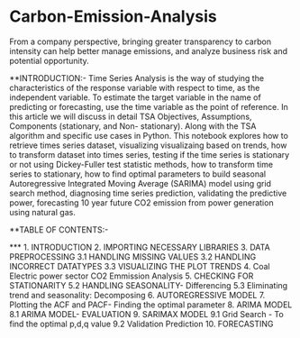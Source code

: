 # Carbon-Emission-Analysis
From a company perspective, bringing greater transparency to carbon intensity can help better manage emissions, and analyze business risk and potential opportunity. 

**INTRODUCTION:- 
       Time Series Analysis is the way of studying the characteristics of the response variable with respect to time, as the independent variable. To estimate the target variable in the name of predicting or forecasting, use the time variable as the point of reference. In this article we will discuss in detail TSA Objectives, Assumptions, Components (stationary, and Non- stationary). Along with the TSA algorithm and specific use cases in Python.
        This notebook explores how to retrieve times series dataset, visualizing visualizaing based on trends, how to transform dataset into times series, testing if the time series is stationary or not using Dickey-Fuller test statistic methods, how to transform time series to stationary, how to find optimal parameters to build seasonal Autoregressive Integrated Moving Average (SARIMA) model using grid search method, diagnosing time series prediction, validating the predictive power, forecasting 10 year future CO2 emission from power generation using natural gas.
     
**TABLE OF CONTENTS:-
    
***    1. INTRODUCTION
       2. IMPORTING NECESSARY LIBRARIES
       3. DATA PREPROCESSING
        3.1 HANDLING MISSING VALUES
        3.2 HANDLING INCORRECT DATATYPES
        3.3 VISUALIZING THE PLOT TRENDS
       4. Coal Electric power sector CO2 Emmission Analysis
       5. CHECKING FOR STATIONARITY
        5.2 HANDLING SEASONALITY- Differencing
        5.3 Eliminating trend and seasonality: Decomposing
       6. AUTOREGRESSIVE MODEL
       7. Plotting the ACF and PACF- Finding the optimal parameter
       8. ARIMA MODEL
        8.1 ARIMA MODEL- EVALUATION
       9. SARIMAX MODEL
        9.1 Grid Search - To find the optimal p,d,q value
        9.2 Validation Prediction
       10. FORECASTING
       
       
       
       
     
       
